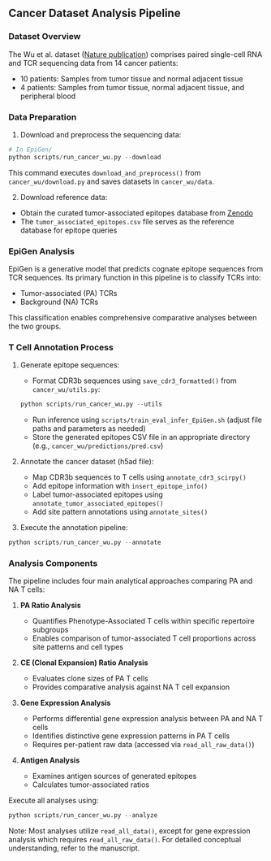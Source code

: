 ## Cancer Dataset Analysis Pipeline

### Dataset Overview
The Wu et al. dataset ([Nature publication](https://www.nature.com/articles/s41586-020-2056-8)) comprises paired single-cell RNA and TCR sequencing data from 14 cancer patients:
- 10 patients: Samples from tumor tissue and normal adjacent tissue
- 4 patients: Samples from tumor tissue, normal adjacent tissue, and peripheral blood

### Data Preparation

1. Download and preprocess the sequencing data:
```python
# In EpiGen/
python scripts/run_cancer_wu.py --download
```
This command executes `download_and_preprocess()` from `cancer_wu/download.py` and saves datasets in `cancer_wu/data`.

2. Download reference data:
- Obtain the curated tumor-associated epitopes database from [Zenodo](https://zenodo.org/records/14344830)
- The `tumor_associated_epitopes.csv` file serves as the reference database for epitope queries

### EpiGen Analysis
EpiGen is a generative model that predicts cognate epitope sequences from TCR sequences. Its primary function in this pipeline is to classify TCRs into:
- Tumor-associated (PA) TCRs
- Background (NA) TCRs

This classification enables comprehensive comparative analyses between the two groups.

### T Cell Annotation Process

1. Generate epitope sequences:
   - Format CDR3b sequences using `save_cdr3_formatted()` from `cancer_wu/utils.py`:
   ```python
   python scripts/run_cancer_wu.py --utils
   ```
   - Run inference using `scripts/train_eval_infer_EpiGen.sh` (adjust file paths and parameters as needed)
   - Store the generated epitopes CSV file in an appropriate directory (e.g., `cancer_wu/predictions/pred.csv`)

2. Annotate the cancer dataset (h5ad file):
   - Map CDR3b sequences to T cells using `annotate_cdr3_scirpy()`
   - Add epitope information with `insert_epitope_info()`
   - Label tumor-associated epitopes using `annotate_tumor_associated_epitopes()`
   - Add site pattern annotations using `annotate_sites()`

3. Execute the annotation pipeline:
```python
python scripts/run_cancer_wu.py --annotate
```

### Analysis Components

The pipeline includes four main analytical approaches comparing PA and NA T cells:

1. **PA Ratio Analysis**
   - Quantifies Phenotype-Associated T cells within specific repertoire subgroups
   - Enables comparison of tumor-associated T cell proportions across site patterns and cell types

2. **CE (Clonal Expansion) Ratio Analysis**
   - Evaluates clone sizes of PA T cells
   - Provides comparative analysis against NA T cell expansion

3. **Gene Expression Analysis**
   - Performs differential gene expression analysis between PA and NA T cells
   - Identifies distinctive gene expression patterns in PA T cells
   - Requires per-patient raw data (accessed via `read_all_raw_data()`)

4. **Antigen Analysis**
   - Examines antigen sources of generated epitopes
   - Calculates tumor-associated ratios

Execute all analyses using:
```python
python scripts/run_cancer_wu.py --analyze
```

Note: Most analyses utilize `read_all_data()`, except for gene expression analysis which requires `read_all_raw_data()`. For detailed conceptual understanding, refer to the manuscript.
